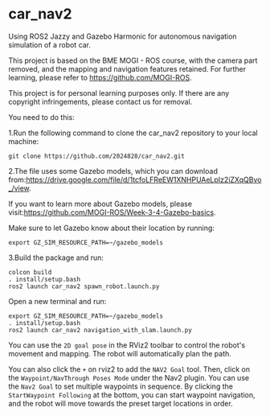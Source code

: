 # car_nav2
Using ROS2 Jazzy and Gazebo Harmonic for autonomous navigation simulation of a robot car.

This project is based on the BME MOGI - ROS course, with the camera part removed, and the mapping and navigation features retained. For further learning, please refer to https://github.com/MOGI-ROS.

This project is for personal learning purposes only. If there are any copyright infringements, please contact us for removal.

You need to do this:

1.Run the following command to clone the car_nav2 repository to your local machine:

    git clone https://github.com/2024828/car_nav2.git

2.The file uses some Gazebo models, which you can download from:https://drive.google.com/file/d/1tcfoLFReEW1XNHPUAeLpIz2iZXqQBvo_/view.

If you want to learn more about Gazebo models, please visit:https://github.com/MOGI-ROS/Week-3-4-Gazebo-basics.

Make sure to let Gazebo know about their location by running:

    export GZ_SIM_RESOURCE_PATH=~/gazebo_models

3.Build the package and run:
    
    colcon build
    . install/setup.bash
    ros2 launch car_nav2 spawn_robot.launch.py

Open a new terminal and run:
    
    export GZ_SIM_RESOURCE_PATH=~/gazebo_models
    . install/setup.bash
    ros2 launch car_nav2 navigation_with_slam.launch.py

You can use the `2D goal pose` in the RViz2 toolbar to control the robot's movement and mapping. The robot will automatically plan the path.

You can also click the `+` on rviz2 to add the `NAV2 Goal` tool. Then, click on the `Waypoint/NavThrough Poses Mode` under the Nav2 plugin. You can use the `Nav2 Goal` to set multiple waypoints in sequence. By clicking the `StartWaypoint Following` at the bottom, you can start waypoint navigation, and the robot will move towards the preset target locations in order.
